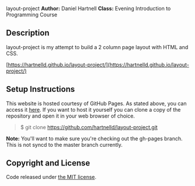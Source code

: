 layout-project
__Author:__ Daniel Hartnell
__Class:__ Evening Introduction to Programming Course

## Description

layout-project is my attempt to build a 2 column page layout with HTML and CSS.

[https://hartnelld.github.io/layout-project/](https://hartnelld.github.io/layout-project/)

## Setup Instructions

This website is hosted courtesy of GitHub Pages. As stated above, you can access it [here](https://hartnelld.github.io/layout-project/). If you want to host it yourself you can clone a copy of the repository and open it in your web browser of choice.

>$ git clone https://github.com/hartnelld/layout-project.git

__Note:__ You'll want to make sure you're checking out the gh-pages branch. This is not syncd to the master branch currently.

## Copyright and License

Code released under [the MIT license](https://github.com/hartnelld/about-me/blob/gh-pages/LICENSE.txt). 

